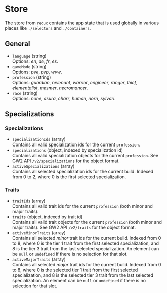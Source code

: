 # Store
The store from `redux` contains the app state that is used globally in various places like `./selectors` and `./containers`.

## General
- `language` (string)  
  Options: *en*, *de*, *fr*, *es*.
- `gameMode` (string)  
  Options: *pve*, *pvp*, *wvw*.
- `profession` (string)  
  Options: *guardian*, *revenant*, *warrior*, *engineer*, *ranger*, *thief*, *elementalist*, *mesmer*, *necromancer*.
- `race` (string)  
  Options: *none*, *asura*, *charr*, *human*, *norn*, *sylvari*.

## Specializations
### Specializations
- `specializationIds` (array)  
  Contains all valid specialization ids for the current `profession`.
- `specializations` (object, indexed by specialization id)  
  Contains all valid specialization objects for the current `profession`.
  See GW2 API `/v2/specializations` for the object format.
- `activeSpecializations` (array)  
  Contains all selected specialization ids for the current build.
  Indexed from 0 to 2, where 0 is the first selected specialization.

### Traits
- `traitIds` (array)  
  Contains all valid trait ids for the current `profession` (both minor and major traits).
- `traits` (object, indexed by trait id)  
  Contains all valid trait objects for the current `profession` (both minor and major traits). See GW2 API `/v2/traits`
  for the object format.
- `activeMinorTraits` (array)  
  Contains all selected *minor* trait ids for the current build.
  Indexed from 0 to 8, where 0 is the tier 1 trait from the first selected specialization,
  and 8 is the tier 3 trait from the last selected specialization.
  An element can be `null` or `undefined` if there is no selection for that slot.  
- `activeMajorTraits` (array)  
  Contains all selected *major* trait ids for the current build.
  Indexed from 0 to 8, where 0 is the selected tier 1 trait from the first selected specialization,
  and 8 is the selected tier 3 trait from the last selected specialization.
  An element can be `null` or `undefined` if there is no selection for that slot.
